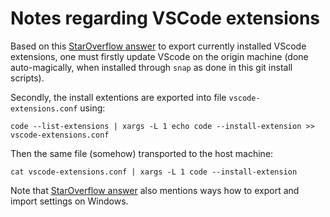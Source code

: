 # Notes regarding VSCode extensions

Based on this [StarOverflow answer](https://stackoverflow.com/questions/35773299/how-can-you-export-the-visual-studio-code-extension-list) to export currently installed VScode extensions, one must firstly update VScode on the origin machine (done auto-magically, when installed through `snap` as done in this git install scripts).

Secondly, the install extentions are exported into file `vscode-extensions.conf` using:

``code --list-extensions | xargs -L 1 echo code --install-extension >> vscode-extensions.conf``

Then the same file (somehow) transported to the host machine:

``cat vscode-extensions.conf | xargs -L 1 code --install-extension``

Note that [StarOverflow answer](https://stackoverflow.com/questions/35773299/how-can-you-export-the-visual-studio-code-extension-list) also mentions ways how to export and import settings on Windows.
